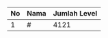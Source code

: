 | No | Nama            | Jumlah Level |
|----|-----------------|--------------|
| 1  | #    |    4121        |
